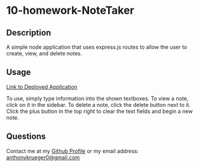 # 10-homework-NoteTaker

  
  

  ## Description
  
  A simple node application that uses express.js routes to allow the user to create, view, and delete notes.
  

  ## Usage
  
  [Link to Deployed Application](https://infinite-basin-08373.herokuapp.com/)
  
  To use, simply type information into the shown textboxes. To view a note, click on it in the sidebar. To delete a note, click the delete button next to it. Click the plus button in the top right to clear the text fields and begin a new note.
  

  ## Questions
  
  Contact me at my [Github Profile](https://github.com/AnthonyKrueger)
  or my email address: anthonykrueger0@gmail.com
  
